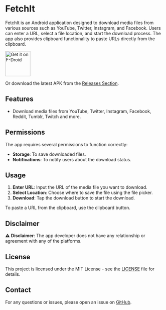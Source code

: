 # FetchIt

FetchIt is an Android application designed to download media files from various sources such as YouTube, Twitter, Instagram, and Facebook. Users can enter a URL, select a file location, and start the download process. The app also provides clipboard functionality to paste URLs directly from the clipboard.

[<img src="https://fdroid.gitlab.io/artwork/badge/get-it-on.png"
     alt="Get it on F-Droid"
     height="80">](https://f-droid.org/packages/com.tharunbirla.fetchit/)

Or download the latest APK from the [Releases Section](https://github.com/tharunbirla/FetchIt/releases/latest).

## Features

- Download media files from YouTube, Twitter, Instagram, Facebook, Reddit, Tumblr, Twitch and more.

## Permissions

The app requires several permissions to function correctly:
- **Storage**: To save downloaded files.
- **Notifications**: To notify users about the download status.

## Usage

1. **Enter URL**: Input the URL of the media file you want to download.
2. **Select Location**: Choose where to save the file using the file picker.
3. **Download**: Tap the download button to start the download.

To paste a URL from the clipboard, use the clipboard button.

## Disclaimer

⚠️ **Disclaimer**: The app developer does not have any relationship or agreement with any of the platforms.

## License

This project is licensed under the MIT License - see the [LICENSE](LICENSE) file for details.

## Contact

For any questions or issues, please open an issue on [GitHub](https://github.com/tharunbirla/FetchIt/issues).

